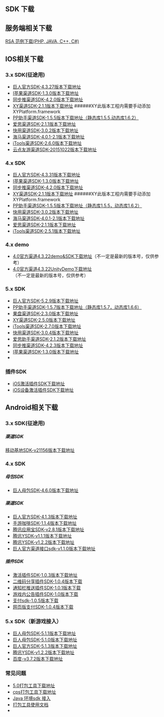 ## SDK 下载



## 服务端相关下载

[RSA 范例下载(PHP, JAVA, C++, C#)](http://docs.mztgame.com/files/rsa_examples.zip)



## IOS相关下载

### 3.x SDK(征途用)

* [巨人官方SDK-4.3.27版本下载地址](http://docs.mztgame.com/files/iOS/3.0/ztsdkv3_GA_4.3.27.tar.gz)
* [I苹果渠道SDK-1.3.0版本下载地址](http://docs.mztgame.com/files/iOS/3.0/iaSDK1.3.0.zip)
* [同步推渠道SDK-4.2.0版本下载地址](http://docs.mztgame.com/files/iOS/3.0/tbSDK4.2.0.zip)
* [XY渠道SDK-2.1.1版本下载地址](http://docs.mztgame.com/files/iOS/3.0/xySDK2.1.1.zip) ######XY此版本工程内需要手动添加XYPlatform.framework
* [PP助手渠道SDK-1.5.5版本下载地址（静态库1.5.5,动态库1.6.2）](http://docs.mztgame.com/files/iOS/3.0/ppSDKS1.5.5D1.6.2.zip)
* [爱思渠道SDK-2.1.1版本下载地址](http://docs.mztgame.com/files/iOS/3.0/asSDK2.1.1.zip)
* [快用渠道SDK-3.0.2版本下载地址](http://docs.mztgame.com/files/iOS/3.0/ztsdkv3_KY_3.0.2.tar.gz)
* [海马渠道SDK-4.0.1-2.1版本下载地址](http://docs.mztgame.com/files/iOS/3.0/ztsdkv3_HM_4.0.1-2.1.tar.gz)
* [iTools渠道SDK-2.6.0版本下载地址](http://docs.mztgame.com/files/iOS/3.0/ztsdkv3_IT_2.6.0.tar.gz)
* [云点友游渠道SDK-20151022版本下载地址](http://docs.mztgame.com/files/iOS/3.0/ydSDK1022.zip)

### 4.x SDK

* [巨人官方SDK-4.3.31版本下载地址](http://docs.mztgame.com/files/iOS/4.0/ztsdkv4_GA_4.3.31.tar.gz)
* [I苹果渠道SDK-1.3.0版本下载地址](http://docs.mztgame.com/files/iOS/4.0/iaSDK1.3.0.zip)
* [同步推渠道SDK-4.2.0版本下载地址](http://docs.mztgame.com/files/iOS/4.0/tbSDK4.2.0.zip)
* [XY渠道SDK-2.1.1版本下载地址](http://docs.mztgame.com/files/iOS/4.0/xySDK2.1.1.zip)
######XY此版本工程内需要手动添加XYPlatform.framework
* [PP助手渠道SDK-1.5.5版本下载地址（静态库1.5.5，动态库1.6.2）](http://docs.mztgame.com/files/iOS/4.0/ppSDKS1.5.5D1.6.2.zip)
* [快用渠道SDK-3.0.2版本下载地址](http://docs.mztgame.com/files/iOS/4.0/ztsdkv4_ky_3.0.2.tar.gz)
* [海马渠道SDK-4.0.1-2.1版本下载地址](http://docs.mztgame.com/files/iOS/4.0/ztsdkv4_HM_4.0.1-2.1.tar.gz)
* [爱思渠道SDK-2.1.1版本下载地址](http://docs.mztgame.com/files/iOS/4.0/asSDK2.1.1.zip)
* [iTools渠道SDK-2.5.1版本下载地址](http://docs.mztgame.com/files/iOS/4.0/itSDK2.5.1.zip)


### 4.x demo

* [4.0官方渠道4.3.22demo&SDK下载地址](http://docs.mztgame.com/files/iOS/4.0/4.3.22iOSSDKdemo.zip)（不一定是最新的版本号，仅供参考）
* [4.0官方渠道4.3.22UnityDemo下载地址](http://docs.mztgame.com/files/iOS/4.0/iosSDKUnityDemo.zip)（不一定是最新的版本号，仅供参考）

### 5.x SDK

* [巨人官方SDK-5.2.9版本下载地址](http://docs.mztgame.com/files/iOS/5.0/ztsdkv5_GA_5.2.9.tar.gz)
* [PP助手渠道SDK-1.5.7版本下载地址（静态库1.5.7，动态库1.6.6）](http://docs.mztgame.com/files/iOS/5.0/ztsdkv5_PP_1.5.7.tar.gz)
* [果盘渠道SDK-2.3.0版本下载地址](http://docs.mztgame.com/files/iOS/5.0/ztsdkv5_GP_2.3.0.tar.gz)
* [XY渠道SDK-2.5.0版本下载地址](http://docs.mztgame.com/files/iOS/5.0/ztsdkv5_XY_2.5.0.tar.gz)
* [iTools渠道SDK-2.7.0版本下载地址](http://docs.mztgame.com/files/iOS/5.0/ztsdkv5_IT_2.7.0.tar.gz)
* [快用渠道SDK-3.0.4版本下载地址](http://docs.mztgame.com/files/iOS/5.0/ztsdkv5_KY_3.0.4.tar.gz)
* [爱思助手渠道SDK-2.1.2版本下载地址](http://docs.mztgame.com/files/iOS/5.0/ztsdkv5_I4_2.1.2.tar.gz)
* [同步推渠道SDK-4.2.3版本下载地址](http://docs.mztgame.com/files/iOS/5.0/ztsdkv5_TB_4.2.3.tar.gz)
* [I苹果渠道SDK-1.3.0版本下载地址](http://docs.mztgame.com/files/iOS/5.0/ztsdkv5_IA_1.3.0.tar.gz)
* 
### 插件SDK

* [iOS激活插件SDK下载地址](http://docs.mztgame.com/files/iOS/plugin/iOSActivePluginSDK.zip)
* [iOS设备激活插件SDK下载地址](http://docs.mztgame.com/files/iOS/plugin/iOSDeviceActivePluginSDK.zip)

## Android相关下载

### 3.x SDK(征途用)

##### 渠道SDK

[移动基地SDK-v21156版本下载地址](http://docs.mztgame.com/files/Android/YDJD3-v21156.zip)

### 4.x SDK

##### 母包SDK

* [巨人母包SDK-4.6.0版本下载地址](http://docs.mztgame.com/files/Android/frameworkSDK4.6.0.zip)

##### 渠道SDK

* [巨人官方SDK-4.1.3版本下载地址](http://docs.mztgame.com/files/Android/giantSDK4.1.3.zip)
* [手游咖啡SDK-1.1.4版本下载地址](http://docs.mztgame.com/files/Android/mgcafe_v1.1.4.zip)
* [腾讯应用宝SDK-v2.8.1版本下载地址](http://docs.mztgame.com/files/Android/tencent_v2.8.1.zip)
* [腾讯YSDK-v1.1.1版本下载地址](http://docs.mztgame.com/files/Android/ysdk4-v1.1.1.zip)
* [腾讯YSDK-v1.2.2版本下载地址](http://docs.mztgame.com/files/Android/ysdk4-v1.2.2.zip)
* [巨人官方渠道接口sdk-v1.1.0版本下载地址](http://docs.mztgame.com/files/Android/GiantSDKIF-v1.0.0.zip)

##### 插件SDK

* [激活插件SDK-1.0.3版本下载地址](http://docs.mztgame.com/files/Android/plugin/ActivePluginSDKv1.0.3.zip)
* [二维码分享插件SDK-1.0.4版本下载](http://docs.mztgame.com/files/Android/plugin/ztpromotecode_v1.0.4.zip)
* [通知栏推送插件SDK-1.0.1版本下载](http://docs.mztgame.com/files/Android/plugin/push_on_barSDK_v1.0.1.zip)
* [游戏内公告插件SDK-1.0版本下载](http://docs.mztgame.com/files/Android/plugin/inapppushSDK1.0.zip)
* [支付sdk-1.0.5版本下载](http://docs.mztgame.com/files/Android/plugin/giantpaysdk_1.0.5.zip)
* [网页版支付SDK-1.0.4版本下载](http://docs.mztgame.com/files/Android/plugin/giantpaywebsdk_1.0.4.zip)

### 5.x SDK（新游戏接入）

* [巨人母包SDK-5.1.1版本下载地址](http://docs.mztgame.com/files/Android/frameworkSDK5.1.1.zip)
* [巨人母包SDK-5.1.0版本下载地址](http://docs.mztgame.com/files/Android/frameworkSDK5.1.0.zip)
* [巨人官方SDK-5.1.3版本下载地址](http://docs.mztgame.com/files/Android/giantSDK5.1.3.zip)
* [腾讯YSDK-v1.2.2版本下载地址](http://docs.mztgame.com/files/Android/ysdk5-v1.2.2.zip)
* [百度-v3.7.2版本下载地址](http://docs.mztgame.com/files/Android/BDGameSDKV3.7.2.zip)

### 常见问题
* [5.0打包工具下载地址](http://docs.mztgame.com/files/Android/sdktool/setup5.0.exe)
* [cps打包工具下载地址](http://docs.mztgame.com/files/Android/cpsTools.zip)
* [ Java 环境sdk 接入](/docs/channels/commonProblem)
* [ 打包工具使用文档 ](http://docs.mztgame.com/files/Android/doc/dbgj.doc)
* 

